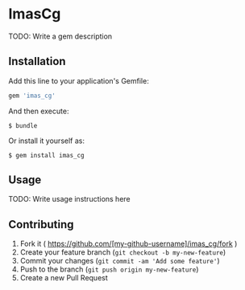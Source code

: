 # ImasCg

TODO: Write a gem description

## Installation

Add this line to your application's Gemfile:

```ruby
gem 'imas_cg'
```

And then execute:

    $ bundle

Or install it yourself as:

    $ gem install imas_cg

## Usage

TODO: Write usage instructions here

## Contributing

1. Fork it ( https://github.com/[my-github-username]/imas_cg/fork )
2. Create your feature branch (`git checkout -b my-new-feature`)
3. Commit your changes (`git commit -am 'Add some feature'`)
4. Push to the branch (`git push origin my-new-feature`)
5. Create a new Pull Request
